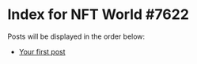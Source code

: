 # Index for NFT World #7622
Posts will be displayed in the order below:

- [Your first post](./001-first.md)

